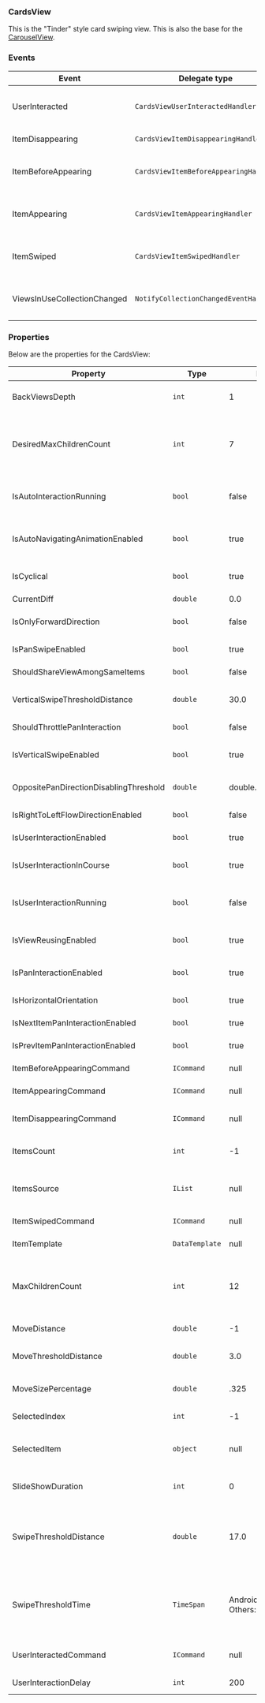 ### CardsView

This is the "Tinder" style card swiping view. This is also the base for the [CarouselView](CarouselView.md).

### Events

Event | Delegate type | Description
--- | --- | ---
UserInteracted | `CardsViewUserInteractedHandler` | It is raised when user interacts with any card (Start, End, Move).
ItemDisappearing | `CardsViewItemDisappearingHandler` | It is raised when any card is disappearing.
ItemBeforeAppearing | `CardsViewItemBeforeAppearingHandler` | It is raised when any card is started appearing (before animation).
ItemAppearing | `CardsViewItemAppearingHandler` | It is raised when any card is ended appearing (after animation).
ItemSwiped | `CardsViewItemSwipedHandler` | It is raised when user swipes any card (Left, Right, Up, Down).
ViewsInUseCollectionChanged | `NotifyCollectionChangedEventHandler` | It is raised when ViewsInUseCollection changed (Add, Remove).

### Properties

Below are the properties for the CardsView:

Property | Type | Default | Description
--- | --- | --- | ---
BackViewsDepth | `int` | 1 | This determines how many views should be loaded in the `SetupNextView()` and `SetupPrevView()`
DesiredMaxChildrenCount | `int` | 7 | Used to determine when to remove views from the Children stack of the control. This is used when the auto navigation animation is not processing, e.g., when `isProcessingNow` is set to false.
IsAutoInteractionRunning | `bool` | false | Determines if the auto navigation is running, e.g., This is set to true in `StartAutoNavigation()` and false in `EndAutoNavigation()`.
IsAutoNavigatingAnimationEnabled | `bool` | true | Determines if the control should animate cards, if selected item/index was chagend without user interaction (e.g. from code).
IsCyclical | `bool` | true | Determines if the control can cycle round from the last view to the first, allows for infinite swiping.
CurrentDiff | `double` | 0.0 | Shows current pan diff.
IsOnlyForwardDirection | `bool` | false | Determines if the control should always take next elements for putting them on sides (like Tinder).
IsPanSwipeEnabled | `bool` | true | Set to allow the control to detec swipes from fast pan movements.
ShouldShareViewAmongSameItems | `bool` | false | Set to force all same items to use the same view at the same moment.
VerticalSwipeThresholdDistance | `double` | 30.0 | **Only used in Android** Determines distance for recognizing movement as vertical swipe.
ShouldThrottlePanInteraction | `bool` | false | **Only used in Android** Set to allow throttling pan gesture interaction.
IsVerticalSwipeEnabled | `bool` | true | **Only used in Android and iOS** Determines if vertical swipes are enabled.
OppositePanDirectionDisablingThreshold | `double` | double.PositiveInfinity | Determines distance for recognizing movement as opposite direction and disable it if it's needed.
IsRightToLeftFlowDirectionEnabled | `bool` | false | Set RightToLeft flow direction for current control.
IsUserInteractionEnabled | `bool` | true | Determines if the control can be interacted with, e.g., `OnTouch` events.
IsUserInteractionInCourse | `bool` | true | Determines if the control should forbid to start new interaction with card before previous ending.
IsUserInteractionRunning | `bool` | false | Determines if the UserInteration is running, e.g., This is set to true in `OnTouchStarted()` and false in `OnTouchEnded()`.
IsViewReusingEnabled | `bool` | true | Determines wether the control should try to retrieve view from the views pool or create an own view for certain item.
IsPanInteractionEnabled | `bool` | true | Determines wether the control should handle pan gesture events or it should handle only swipes.
IsHorizontalOrientation | `bool` | true | Determines what is the orientation of the control.
IsNextItemPanInteractionEnabled | `bool` | true | Determines wether next items are available for user interaction.
IsPrevItemPanInteractionEnabled | `bool` | true | Determines wether previous items are available for user interaction.
ItemBeforeAppearingCommand | `ICommand` | null | The command that is executed when a new item is started to display.
ItemAppearingCommand | `ICommand` | null | The command that is executed when a new item is ended to display.
ItemDisappearingCommand | `ICommand` | null | The command that is executed when the item is no longer the displayed item.
ItemsCount | `int` | -1 | The count of the items in `ItemsSource`. Primarily used to work out the cyclic index.
ItemsSource | `IList` | null | Sets the items source of the control. If the source is an `ObservableCollection` the CollectionChanged events are subscribed to.
ItemSwipedCommand | `ICommand` | null | The command that is executed when the item is swiped.
ItemTemplate | `DataTemplate` | null | Sets the data Template that the `ItemsSource` will bind too.
MaxChildrenCount | `int` | 12 | Used to determine when to remove views from the Children stack on the control. This is used when the auto navigation animation is processing, e.g., when `isProcessingNow` is set to true.
MoveDistance | `double` | -1 | The distance the swipe needs to move in order for a page to move to the next.
MoveThresholdDistance | `double` | 3.0 | **Only used in Android and iOS**. The distance threshold needed to detect a swipe.
MoveSizePercentage | `double` | .325 | The percentage of the control's size (Width or Height) needed to move in order for a page to move to the next.
SelectedIndex | `int` | -1 | Sets or gets the selected index of the control and updates the `SelectedItem`.
SelectedItem | `object` | null | Sets or gets the selected item of the control and updates the `SelectedIndex`. If the item's index is not found it sets `SelectedIndex` to -1.
SlideShowDuration | `int` | 0 | This property determines the number of milliseconds to wait before disaplying the next card. 
SwipeThresholdDistance | `double` | 17.0 | This is used in conjuction with `SwipeThresholdTime` to detect if a swipe has happened. The swipe distance needs to be greater than or equal to: `SwipeThresholdDistance * timeDiff.TotalMilliseconds / SwipeThresholdTime.TotalMilliseconds`
SwipeThresholdTime | `TimeSpan` | Android: 100ms Others:60ms | This is used in conjuction with `SwipeThresholdDistance` to detect if a swipe has happened. The swipe distance needs to be greater than or equal to: `SwipeThresholdDistance * timeDiff.TotalMilliseconds / SwipeThresholdTime.TotalMilliseconds`
UserInteractedCommand | `ICommand` | null | The command that is executed when `OnTouchStarted()`, `OnTouchChanged()` and `OnTouchEnded()` is called.
UserInteractionDelay | `int` | 200 | The time in milliseconds before user interaction should start
